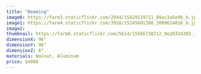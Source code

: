 ```yaml
---
title: "Beaming"
image0: https://farm3.staticflickr.com/2944/15429119711_89ac3a5e96_b.jpg
image1: https://farm4.staticflickr.com/3928/15245601380_3009614016_b.jpg
image2:
thumbnail: https://farm6.staticflickr.com/5614/15566738212_8e28334203.jpg
dimensionX: 96"
dimensionY: 96"
dimensionZ: 6"
materials: Walnut, Aluminum
price: $4000
---
```

